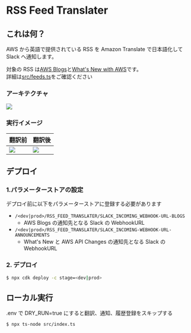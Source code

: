 # RSS Feed Translater

## これは何？

AWS から英語で提供されている RSS を Amazon Translate で日本語化して Slack へ通知します。

対象の RSS は[AWS Blogs](https://aws.amazon.com/blogs/)と[What's New with AWS](https://aws.amazon.com/about-aws/whats-new/2022)です。  
詳細は[src/feeds.ts](./src/feeds.ts)をご確認ください

### アーキテクチャ

![](./docs/architecture.drawio.png)

### 実行イメージ

| 翻訳前                       | 翻訳後                       |
| ---------------------------- | ---------------------------- |
| ![](./docs/aws-blogs-en.png) | ![](./docs/aws-blogs-ja.png) |

## デプロイ

### 1.パラメーターストアの設定

デプロイ前に以下をパラメーターストアに登録する必要があります

- `/<dev|prod>/RSS_FEED_TRANSLATER/SLACK_INCOMING_WEBHOOK-URL-BLOGS`
  - AWS Blogs の通知先となる Slack の WebhookURL
- `/<dev|prod>/RSS_FEED_TRANSLATER/SLACK_INCOMING-WEBHOOK-URL-ANNOUNCEMENTS`
  - What's New と AWS API Changes の通知先となる Slack の WebhookURL

### 2. デプロイ

```bash
$ npx cdk deploy -c stage=<dev|prod>
```

## ローカル実行

.env で DRY_RUN=true にすると翻訳、通知、履歴登録をスキップする

```
$ npx ts-node src/index.ts
```
